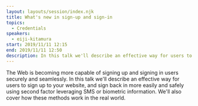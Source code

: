 ```yaml
---
layout: layouts/session/index.njk
title: What's new in sign-up and sign-in
topics:
  - Credentials
speakers:
  - eiji-kitamura
start: 2019/11/11 12:15
end: 2019/11/11 12:50
description: In this talk we'll describe an effective way for users to sign up to your website, and sign back in more easily and safely using second factor leveraging SMS or biometric information…
---
```


The Web is becoming more capable of signing up and signing in users securely and seamlessly. In this talk we'll describe an effective way for users to sign up to your website, and sign back in more easily and safely using second factor leveraging SMS or biometric information. We'll also cover how these methods work in the real world.
